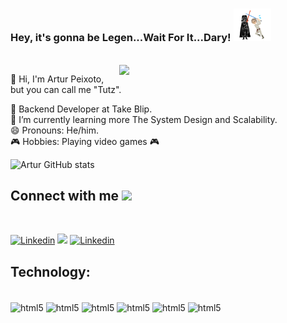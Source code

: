 ### Hey, it's gonna be Legen...Wait For It...Dary! <img src="https://raw.githubusercontent.com/Dineshkarthik/Dineshkarthik/master/assets/starwars_fight.gif" width="60">
<br>
<img align='right' src="https://media3.giphy.com/media/KziKCpvrGngHbYjaUF/giphy.gif?cid=790b76115102ef3552a64bd75a38686ff43927c2adbfd200&rid=giphy.gif&ct=g" width="330">

👋 Hi, I'm Artur Peixoto, but you can call me "Tutz".

💼 Backend Developer at Take Blip. <br>
🌱 I’m currently learning more The System Design and Scalability.<br>
😄 Pronouns: He/him.<br>
🎮 Hobbies: Playing video games 🎮

![Artur GitHub stats](https://github-readme-stats.vercel.app/api?username=arturlima&show_icons=true&theme=dark)





## Connect with me <img src="https://media.giphy.com/media/LnQjpWaON8nhr21vNW/giphy.gif" width="60">

<br>

[![Linkedin](https://img.shields.io/badge/LinkedIn-0077B5?style=for-the-badge&logo=linkedin&logoColor=white)](https://www.linkedin.com/in/arturlimaa/)
 <a href="mailto:arturpeixotoo@gmail.com"><img src="https://img.shields.io/badge/Gmail-D14836?style=for-the-badge&logo=gmail&logoColor=white"></a>
[![Linkedin](https://img.shields.io/badge/Instagram-E4405F?style=for-the-badge&logo=instagram&logoColor=white)](https://www.instagram.com/arturlimaa/)

## Technology:
<div style="display: inline_block">
<br/>
<img align="center" alt="html5" src="https://img.shields.io/badge/Node.js-43853D?style=for-the-badge&logo=node.js&logoColor=white">
<img align="center" alt="html5" src="https://img.shields.io/badge/TypeScript-007ACC?style=for-the-badge&logo=typescript&logoColor=white">
<img align="center" alt="html5" src="https://img.shields.io/badge/React-20232A?style=for-the-badge&logo=react&logoColor=61DAFB">
<img align="center" alt="html5" src="https://img.shields.io/badge/Amazon_AWS-232F3E?style=for-the-badge&logo=amazon-aws&logoColor=white">
<img align="center" alt="html5" src="https://img.shields.io/badge/.NET-5C2D91?style=for-the-badge&logo=.net&logoColor=white">
<img align="center" alt="html5" src="https://img.shields.io/badge/C%23-239120?style=for-the-badge&logo=c-sharp&logoColor=white">
</div>
